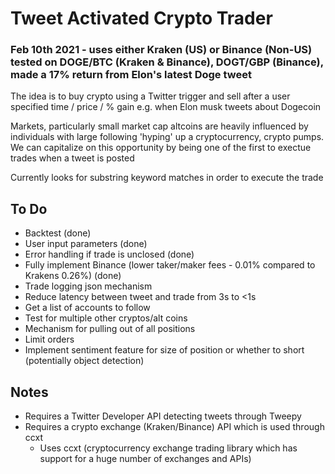 # Tweet Activated Crypto Trader

### Feb 10th 2021 - uses either Kraken (US) or Binance (Non-US) tested on DOGE/BTC (Kraken & Binance), DOGT/GBP (Binance), made a 17% return from Elon's latest Doge tweet

The idea is to buy crypto using a Twitter trigger and sell after a user specified time / price / % gain e.g. when Elon musk tweets about Dogecoin

Markets, particularly small market cap altcoins are heavily influenced by individuals with large following 'hyping' up a cryptocurrency, crypto pumps. We can capitalize on this opportunity by being one of the first to exectue trades when a tweet is posted

Currently looks for substring keyword matches in order to execute the trade

## To Do
- Backtest (done)
- User input parameters (done)
- Error handling if trade is unclosed (done)
- Fully implement Binance (lower taker/maker fees - 0.01% compared to Krakens 0.26%) (done)
- Trade logging json mechanism
- Reduce latency between tweet and trade from 3s to <1s
- Get a list of accounts to follow
- Test for multiple other cryptos/alt coins
- Mechanism for pulling out of all positions
- Limit orders
- Implement sentiment feature for size of position or whether to short (potentially object detection)


## Notes
- Requires a Twitter Developer API detecting tweets through Tweepy
- Requires a crypto exchange (Kraken/Binance) API which is used through ccxt
	- Uses ccxt (cryptocurrency exchange trading library which has support for a huge number of exchanges and APIs)





